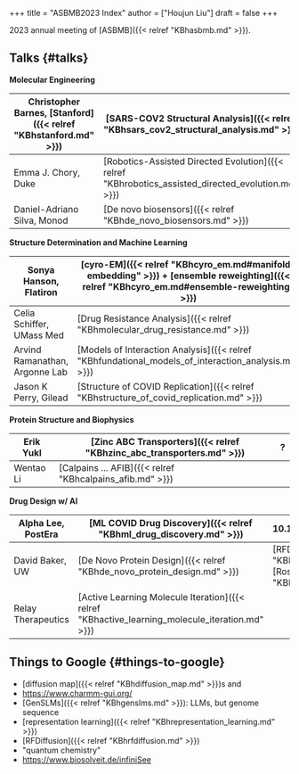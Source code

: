 +++
title = "ASBMB2023 Index"
author = ["Houjun Liu"]
draft = false
+++

2023 annual meeting of [ASBMB]({{< relref "KBhasbmb.md" >}}).


## Talks {#talks}

**Molecular Engineering**

| Christopher Barnes, [Stanford]({{< relref "KBhstanford.md" >}}) | [SARS-COV2 Structural Analysis]({{< relref "KBhsars_cov2_structural_analysis.md" >}})               | 10.1126/sciimmunol.ade0958 |
|-----------------------------------------------------------------|-----------------------------------------------------------------------------------------------------|----------------------------|
| Emma J. Chory, Duke                                             | [Robotics-Assisted Directed Evolution]({{< relref "KBhrobotics_assisted_directed_evolution.md" >}}) | 10.1038/s41592-021-01348-4 |
| Daniel-Adriano Silva, Monod                                     | [De novo biosensors]({{< relref "KBhde_novo_biosensors.md" >}})                                     | 10.1038/s41586-021-03258-z |

**Structure Determination and Machine Learning**

| Sonya Hanson, Flatiron         | [cyro-EM]({{< relref "KBhcyro_em.md#manifold-embedding" >}}) + [ensemble reweighting]({{< relref "KBhcyro_em.md#ensemble-reweighting" >}}) | 10.1073/pnas.1419276111                          |
|--------------------------------|--------------------------------------------------------------------------------------------------------------------------------------------|--------------------------------------------------|
| Celia Schiffer, UMass Med      | [Drug Resistance Analysis]({{< relref "KBhmolecular_drug_resistance.md" >}})                                                               | 10.7554/eLife.77433                              |
| Arvind Ramanathan, Argonne Lab | [Models of Interaction Analysis]({{< relref "KBhfundational_models_of_interaction_analysis.md" >}})                                        | ?, see [GenSLMs]({{< relref "KBhgenslms.md" >}}) |
| Jason K Perry, Gilead          | [Structure of COVID Replication]({{< relref "KBhstructure_of_covid_replication.md" >}})                                                    |                                                  |

**Protein Structure and Biophysics**

| Erik Yukl | [Zinc ABC Transporters]({{< relref "KBhzinc_abc_transporters.md" >}}) | ? |
|-----------|-----------------------------------------------------------------------|---|
| Wentao Li | [Calpains ... AFIB]({{< relref "KBhcalpains_afib.md" >}})             |   |

**Drug Design w/ AI**

| Alpha Lee, PostEra | [ML COVID Drug Discovery]({{< relref "KBhml_drug_discovery.md" >}})                             | 10.1101/2020.10.29.339317                                                                              |
|--------------------|-------------------------------------------------------------------------------------------------|--------------------------------------------------------------------------------------------------------|
| David Baker, UW    | [De Novo Protein Design]({{< relref "KBhde_novo_protein_design.md" >}})                         | [RFDiffusion]({{< relref "KBhrfdiffusion.md" >}}), [RoseTTAFold2]({{< relref "KBhrosettafold2.md" >}}) |
| Relay Therapeutics | [Active Learning Molecule Iteration]({{< relref "KBhactive_learning_molecule_iteration.md" >}}) |                                                                                                        |


## Things to Google {#things-to-google}

-   [diffusion map]({{< relref "KBhdiffusion_map.md" >}})s and
-   <https://www.charmm-gui.org/>
-   [GenSLMs]({{< relref "KBhgenslms.md" >}}): LLMs, but genome sequence
-   [representation learning]({{< relref "KBhrepresentation_learning.md" >}})
-   [RFDiffusion]({{< relref "KBhrfdiffusion.md" >}})
-   "quantum chemistry"
-   <https://www.biosolveit.de/infiniSee>